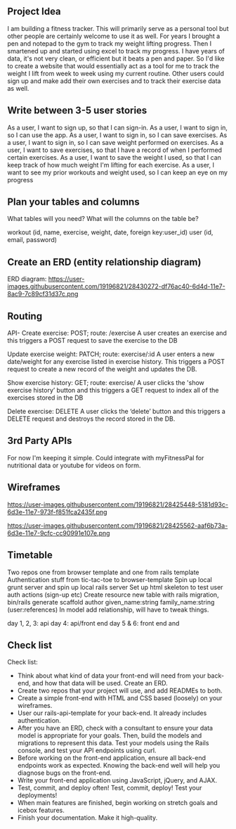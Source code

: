 ## Project Idea

I am building a fitness tracker. This will primarily serve as a personal
tool but other people are certainly welcome to use it as well. For years
I brought a pen and notepad to the gym to track my weight lifting progress.
Then I smartened up and started using excel to track my progress.
I have years of data, it's not very clean, or efficient but it beats a pen and paper.
So I'd like to create a website that would essentially act
as a tool for me to track the weight I lift from week to week using my current
routine. Other users could sign up and make add their own exercises and to track their exercise data as well.

## Write between 3-5 user stories
As a user, I want to sign up, so that I can sign-in.
As a user, I want to sign in, so I can use the app.
As a user, I want to sign in, so I can save exercises.
As a user, I want to sign in, so I can save weight performed on exercises.
As a user, I want to save exercises, so that I have a record of when I performed certain exercises.
As a user, I want to save the weight I used, so that I can keep track of how much weight I'm lifting for each exercise.
As a user, I want to see my prior workouts and weight used, so I can keep an eye on my progress

## Plan your tables and columns

What tables will you need? What will the columns on the table be?

workout (id, name, exercise, weight, date, foreign key:user_id)
user (id, email, password)

## Create an ERD (entity relationship diagram)
ERD diagram:
https://user-images.githubusercontent.com/19196821/28430272-df76ac40-6d4d-11e7-8ac9-7c89cf31d37c.png


## Routing
API-
Create exercise: POST; route: /exercise
A user creates an exercise and this triggers a POST request to save the exercise to the DB

Update exercise weight: PATCH; route: exercise/:id
A user enters a new date/weight for any exercise listed in exercise history. This triggers a POST request to create a new record of the weight and updates the DB.

Show exercise history: GET; route: exercise/
A user clicks the 'show exercise history’ button and this triggers a GET request to index all of the exercises stored in the DB

Delete exercise: DELETE
A user clicks the ‘delete’ button and this triggers a DELETE request and destroys the record stored in the DB.


## 3rd Party APIs

For now I'm keeping it simple. Could integrate with myFitnessPal for nutritional data or youtube for videos on form.

## Wireframes
https://user-images.githubusercontent.com/19196821/28425448-5181d93c-6d3e-11e7-973f-f851fca2435f.png

https://user-images.githubusercontent.com/19196821/28425562-aaf6b73a-6d3e-11e7-9cfc-cc90991e107e.png

## Timetable

Two repos one from browser template and one from rails template
Authentication stuff from tic-tac-toe to browser-template
Spin up local grunt server and spin up local rails server
Set up html skeleton to test user auth actions (sign-up etc)
Create resource new table with rails migration, bin/rails generate scaffold author given_name:string family_name:string (user:references)
In model add relationship, will have to tweak things.

day 1, 2, 3: api
day 4: api/front end
day 5 & 6: front end and

## Check list
Check list:
*  Think about what kind of data your front-end will need from your back-end, and how that data will be used. Create an ERD.
*  Create two repos that your project will use, and add READMEs to both.
*  Create a simple front-end with HTML and CSS based (loosely) on your wireframes.
*  User our rails-api-template for your back-end. It already includes authentication.
*  After you have an ERD, check with a consultant to ensure your data model is appropriate for your goals. Then, build the models and migrations to represent this data. Test your models using the Rails console, and test your API endpoints using curl.
*  Before working on the front-end application, ensure all back-end endpoints work as expected. Knowing the back-end well will help you diagnose bugs on the front-end.
*  Write your front-end application using JavaScript, jQuery, and AJAX.
*  Test, commit, and deploy often! Test, commit, deploy! Test your deployments!
*  When main features are finished, begin working on stretch goals and icebox features.
*  Finish your documentation. Make it high-quality.
